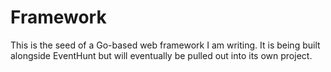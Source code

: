 # Framework

This is the seed of a Go-based web framework I am writing.
It is being built alongside EventHunt but will eventually be pulled out into its own project.

